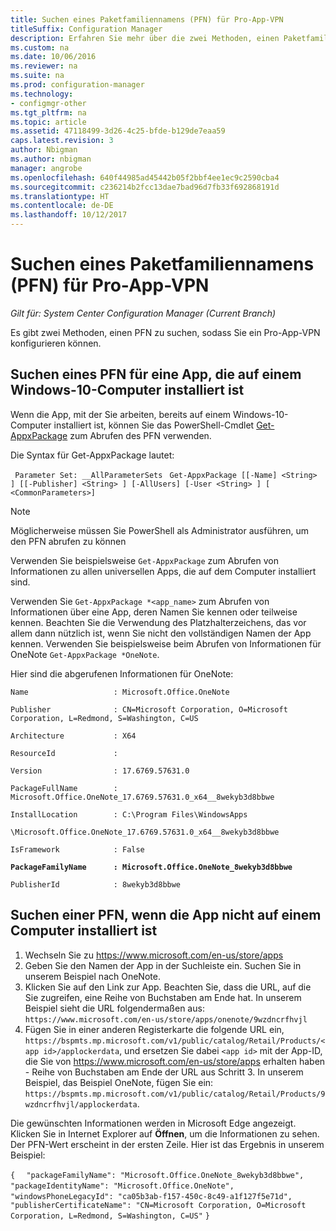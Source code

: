 ```yaml
---
title: Suchen eines Paketfamiliennamens (PFN) für Pro-App-VPN
titleSuffix: Configuration Manager
description: Erfahren Sie mehr über die zwei Methoden, einen Paketfamiliennamen zu suchen, sodass Sie ein Pro-App-VPN konfigurieren können.
ms.custom: na
ms.date: 10/06/2016
ms.reviewer: na
ms.suite: na
ms.prod: configuration-manager
ms.technology:
- configmgr-other
ms.tgt_pltfrm: na
ms.topic: article
ms.assetid: 47118499-3d26-4c25-bfde-b129de7eaa59
caps.latest.revision: 3
author: Nbigman
ms.author: nbigman
manager: angrobe
ms.openlocfilehash: 640f44985ad45442b05f2bbf4ee1ec9c2590cba4
ms.sourcegitcommit: c236214b2fcc13dae7bad96d7fb33f692868191d
ms.translationtype: HT
ms.contentlocale: de-DE
ms.lasthandoff: 10/12/2017
---
```

# <a name="find-a-package-family-name-pfn-for-per-app-vpn"></a>Suchen eines Paketfamiliennamens (PFN) für Pro-App-VPN

*Gilt für: System Center Configuration Manager (Current Branch)*


Es gibt zwei Methoden, einen PFN zu suchen, sodass Sie ein Pro-App-VPN konfigurieren können.

## <a name="find-a-pfn-for-an-app-thats-installed-on-a-windows-10-computer"></a>Suchen eines PFN für eine App, die auf einem Windows-10-Computer installiert ist

Wenn die App, mit der Sie arbeiten, bereits auf einem Windows-10-Computer installiert ist, können Sie das PowerShell-Cmdlet [Get-AppxPackage](https://technet.microsoft.com/library/hh856044.aspx) zum Abrufen des PFN verwenden.

Die Syntax für Get-AppxPackage lautet:

` Parameter Set: __AllParameterSets`
` Get-AppxPackage [[-Name] <String> ] [[-Publisher] <String> ] [-AllUsers] [-User <String> ] [ <CommonParameters>]`

> [!NOTE]
> Möglicherweise müssen Sie PowerShell als Administrator ausführen, um den PFN abrufen zu können

Verwenden Sie beispielsweise `Get-AppxPackage` zum Abrufen von Informationen zu allen universellen Apps, die auf dem Computer installiert sind.

Verwenden Sie `Get-AppxPackage *<app_name>` zum Abrufen von Informationen über eine App, deren Namen Sie kennen oder teilweise kennen. Beachten Sie die Verwendung des Platzhalterzeichens, das vor allem dann nützlich ist, wenn Sie nicht den vollständigen Namen der App kennen. Verwenden Sie beispielsweise beim Abrufen von Informationen für OneNote `Get-AppxPackage *OneNote`.


Hier sind die abgerufenen Informationen für OneNote:

`Name                   : Microsoft.Office.OneNote`

`Publisher              : CN=Microsoft Corporation, O=Microsoft Corporation, L=Redmond, S=Washington, C=US`

`Architecture           : X64`

`ResourceId             :`

`Version                : 17.6769.57631.0`

`PackageFullName        : Microsoft.Office.OneNote_17.6769.57631.0_x64__8wekyb3d8bbwe`

`InstallLocation        : C:\Program Files\WindowsApps`

`\Microsoft.Office.OneNote_17.6769.57631.0_x64__8wekyb3d8bbwe`

`IsFramework            : False`

**`PackageFamilyName      : Microsoft.Office.OneNote_8wekyb3d8bbwe`**

`PublisherId            : 8wekyb3d8bbwe`



## <a name="find-a-pfn-if-the-app-is-not-installed-on-a-computer"></a>Suchen einer PFN, wenn die App nicht auf einem Computer installiert ist

1.  Wechseln Sie zu https://www.microsoft.com/en-us/store/apps
2.  Geben Sie den Namen der App in der Suchleiste ein. Suchen Sie in unserem Beispiel nach OneNote.
3.  Klicken Sie auf den Link zur App. Beachten Sie, dass die URL, auf die Sie zugreifen, eine Reihe von Buchstaben am Ende hat. In unserem Beispiel sieht die URL folgendermaßen aus: `https://www.microsoft.com/en-us/store/apps/onenote/9wzdncrfhvjl`
4.  Fügen Sie in einer anderen Registerkarte die folgende URL ein, `https://bspmts.mp.microsoft.com/v1/public/catalog/Retail/Products/<app id>/applockerdata`, und ersetzen Sie dabei `<app id>` mit der App-ID, die Sie von https://www.microsoft.com/en-us/store/apps erhalten haben - Reihe von Buchstaben am Ende der URL aus Schritt 3. In unserem Beispiel, das Beispiel OneNote, fügen Sie ein: `https://bspmts.mp.microsoft.com/v1/public/catalog/Retail/Products/9wzdncrfhvjl/applockerdata`.

Die gewünschten Informationen werden in Microsoft Edge angezeigt. Klicken Sie in Internet Explorer auf **Öffnen**, um die Informationen zu sehen. Der PFN-Wert erscheint in der ersten Zeile. Hier ist das Ergebnis in unserem Beispiel:


`{`
`  "packageFamilyName": "Microsoft.Office.OneNote_8wekyb3d8bbwe",`
`  "packageIdentityName": "Microsoft.Office.OneNote",`
`  "windowsPhoneLegacyId": "ca05b3ab-f157-450c-8c49-a1f127f5e71d",`
`  "publisherCertificateName": "CN=Microsoft Corporation, O=Microsoft Corporation, L=Redmond, S=Washington, C=US"`
`}`
